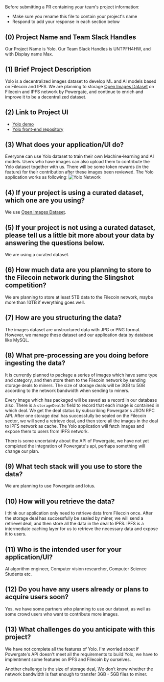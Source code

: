 # <Project Name>

Before submitting a PR containing your team's project information:
- Make sure you rename this file to contain your project's name
- Respond to add your response in each section below

## (0) Project Name and Team Slack Handles
Our Project Name is Yolo.
Our Team Slack Handles is UNTPFH4HW, and with Display name Max.

## (1) Brief Project Description
Yolo is a decentralized images dataset to develop ML and AI models based on Filecoin and IPFS. We are planning to storage [Open Images Dataset](https://storage.googleapis.com/openimages/web/index.html) on Filecoin and IPFS network by Powergate, and continue to enrich and improve it to be a decentralized dataset.

## (2) Link to Project UI
- [Yolo demo](https://yolo.coinsummer.io)
- [Yolo front-end repository](https://github.com/CoinSummer/yolo)

## (3) What does your application/UI do?
Everyone can use Yolo dataset to train their own Machine-learning and AI models. Users who have images can also upload them to contribute the Yolo dataset together with us. There will be some token rewards (in the feature) for their contribution after these images been reviewed. The Yolo application works as following:
![Yolo Network](https://raw.githubusercontent.com/CoinSummer/yolo/master/docs/yolo-network.png)

## (4) If your project is using a curated dataset, which one are you using?
We use [Open Images Dataset](https://storage.googleapis.com/openimages/web/index.html).

## (5) If your project is not using a curated dataset, please tell us a little bit more about your data by answering the questions below.
We are using a curated dataset.

## (6) How much data are you planning to store to the Filecoin network during the Slingshot competition?
We are planning to store at least 5TB data to the Filecoin network, maybe more than 10TB if everything goes well.

## (7) How are you structuring the data?
The images dataset are unstructured data with JPG or PNG format. However, we manage these dataset and our application data by database like MySQL.

## (8) What pre-processing are you doing before ingesting the data?
It is currently planned to package a series of images which have same type and category, and then store them to the Filecoin network by sending storage deals to miners. The size of storage deals will be 3GB to 5GB according to the network bandwidth when sending to miners.

Every image which has packaged will be saved as a record in our database also. There is a `storageDealId` field to record that each image is contained in which deal. We get the deal status by subscribing Powergate's JSON RPC API. After one storage deal has successfully be sealed on the Filecoin sector, we will send a retrieve deal, and then store all the images in the deal to IPFS network as cache. The Yolo application will fetch images and expose them to users from IPFS network.

There is some uncertainty about the API of Powergate, we have not yet completed the integration of Powergate's api, perhaps something will change our plan.

## (9)  What tech stack will you use to store the data?
We are planning to use Powergate and lotus.

## (10) How will you retrieve the data?
I think our application only need to retrieve data from Filecoin once. After the storage deal has successfully be sealed by miner, we will send a retrievel deal, and then store all the data in the deal to IPFS. IPFS is a intermediate caching layer for us to retrieve the necessary data and expose it to users.

## (11) Who is the intended user for your application/UI?
AI algorithm engineer, Computer vision researcher, Computer Science Students etc.

## (12) Do you have any users already or plans to acquire users soon?
Yes, we have some partners who planning to use our dataset, as well as some crowd users who want to contribute more images.

## (13) What challenges do you anticipate with this project?
We have not complete all the features of Yolo. I'm worried about if Powergate's API doesn't meet all the requirements to build Yolo, we have to implentment some features on IPFS and Filecoin by ourselves.

Another challenge is the size of storage deal, We don’t know whether the network bandwidth is fast enough to transfer 3GB - 5GB files to miner.
